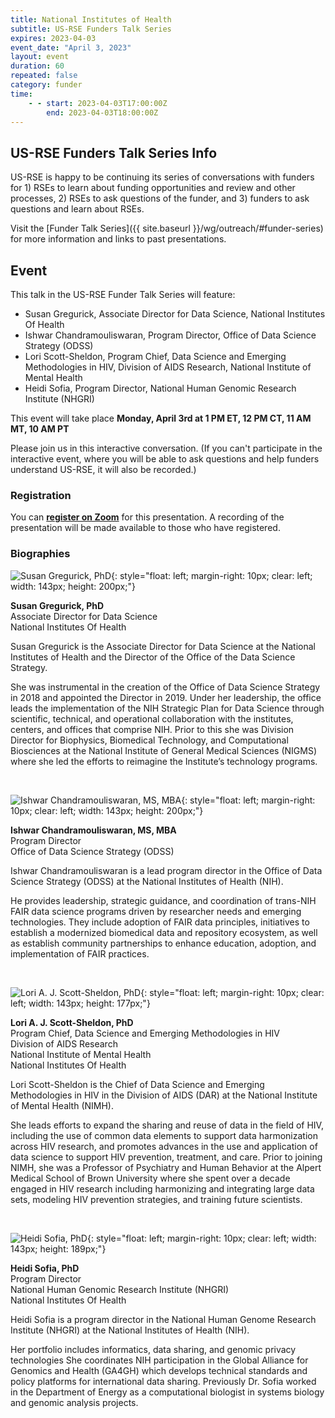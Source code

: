 ```yaml
---
title: National Institutes of Health
subtitle: US-RSE Funders Talk Series
expires: 2023-04-03
event_date: "April 3, 2023"
layout: event
duration: 60
repeated: false
category: funder
time:
    - - start: 2023-04-03T17:00:00Z
        end: 2023-04-03T18:00:00Z
---
```


## US-RSE Funders Talk Series Info

US-RSE is happy to be continuing its series of conversations with funders for 1) RSEs to learn about funding opportunities and review and other processes, 2) RSEs to ask questions of the funder, and 3) funders to ask questions and learn about RSEs.  

Visit the [Funder Talk Series]({{ site.baseurl }}/wg/outreach/#funder-series) for more information and links to past presentations.

## Event

This talk in the US-RSE Funder Talk Series will feature:

* Susan Gregurick, Associate Director for Data Science, National Institutes Of Health
* Ishwar Chandramouliswaran, Program Director, Office of Data Science Strategy (ODSS)
* Lori Scott-Sheldon, Program Chief, Data Science and Emerging Methodologies in HIV, Division of AIDS Research, National Institute of Mental Health
* Heidi Sofia, Program Director, National Human Genomic Research Institute (NHGRI)

This event will take place **Monday, April 3rd at 1 PM ET, 12 PM CT, 11 AM MT, 10 AM PT**

Please join us in this interactive conversation. (If you can't participate in the interactive event, where you will be able to ask questions and help funders understand US-RSE, it will also be recorded.)

### Registration

You can **[register on Zoom](https://boisestate.zoom.us/meeting/register/tJ0pde2tpjstG9z39q8WfMsTcf3s5GDsbyZ9)** for this presentation.  A recording of the presentation will be made available to those who have registered.

### Biographies

![Susan Gregurick, PhD](https://datascience.nih.gov/sites/default/files/Gregurick_286x400.png){: style="float: left; margin-right: 10px; clear: left; width: 143px; height: 200px;"}

**Susan Gregurick, PhD**<br>
Associate Director for Data Science<br>
National Institutes Of Health

Susan Gregurick is the Associate Director for Data Science at the National Institutes of Health and the Director of the Office of the Data Science Strategy.

She was instrumental in the creation of the Office of Data Science Strategy in 2018 and appointed the Director in 2019. Under her leadership, the office leads the implementation of the NIH Strategic Plan for Data Science through scientific, technical, and operational collaboration with the institutes, centers, and offices that comprise NIH. Prior to this she was Division Director for Biophysics, Biomedical Technology, and Computational Biosciences at the National Institute of General Medical Sciences (NIGMS) where she led the efforts to reimagine the Institute’s technology programs.

<br>

![Ishwar Chandramouliswaran, MS, MBA](https://datascience.nih.gov/sites/default/files/ishwar-240x312.png){: style="float: left; margin-right: 10px; clear: left; width: 143px; height: 200px;"}

**Ishwar Chandramouliswaran, MS, MBA**<br>
Program Director<br>
Office of Data Science Strategy (ODSS)<br>

Ishwar Chandramouliswaran is a lead program director in the Office of Data Science Strategy (ODSS) at the National Institutes of Health (NIH).  

He provides leadership, strategic guidance, and coordination of trans-NIH FAIR data science programs driven by researcher needs and emerging technologies. They include adoption of FAIR data principles, initiatives to establish a modernized biomedical data and repository ecosystem, as well as establish community partnerships to enhance education, adoption, and implementation of FAIR practices. 

<br>

![Lori A. J. Scott-Sheldon, PhD](https://www.lifespan.org/sites/default/files/styles/provider_headshot/public/2020-10/scott-sheldon-lori-phd-2013-web.jpg){: style="float: left; margin-right: 10px; clear: left; width: 143px; height: 177px;"}

**Lori A. J. Scott-Sheldon, PhD**<br>
Program Chief, Data Science and Emerging Methodologies in HIV<br>
Division of AIDS Research<br>
National Institute of Mental Health<br>
National Institutes Of Health 

Lori Scott-Sheldon is the Chief of Data Science and Emerging Methodologies in HIV in the Division of AIDS (DAR) at the National Institute of Mental Health (NIMH).

She leads efforts to expand the sharing and reuse of data in the field of HIV, including the use of common data elements to support data harmonization across HIV research, and promotes advances in the use and application of data science to support HIV prevention, treatment, and care. Prior to joining NIMH, she was a Professor of Psychiatry and Human Behavior at the Alpert Medical School of Brown University where she spent over a decade engaged in HIV research including harmonizing and integrating large data sets, modeling HIV prevention strategies, and training future scientists.

<br>

![Heidi Sofia, PhD](https://datascience.nih.gov/sites/default/files/HeidiSofia.png){: style="float: left; margin-right: 10px; clear: left; width: 143px; height: 189px;"}

**Heidi Sofia, PhD**<br>
Program Director<br>
National Human Genomic Research Institute (NHGRI)<br>
National Institutes Of Health

Heidi Sofia is a program director in the National Human Genome Research Institute (NHGRI) at the National Institutes of Health (NIH). 

Her portfolio includes informatics, data sharing, and genomic privacy technologies She coordinates NIH participation in the Global Alliance for Genomics and Health (GA4GH) which develops technical standards and policy platforms for international data sharing. Previously Dr. Sofia worked in the Department of Energy as a computational biologist in systems biology and genomic analysis projects.

